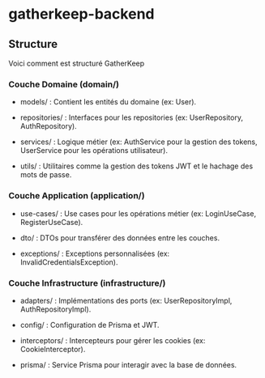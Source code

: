 # gatherkeep-backend

## Structure

Voici comment est structuré GatherKeep

### Couche Domaine (domain/)
- models/ : Contient les entités du domaine (ex: User).

- repositories/ : Interfaces pour les repositories (ex: UserRepository, AuthRepository).

- services/ : Logique métier (ex: AuthService pour la gestion des tokens, UserService pour les opérations utilisateur).

- utils/ : Utilitaires comme la gestion des tokens JWT et le hachage des mots de passe.

### Couche Application (application/)
- use-cases/ : Use cases pour les opérations métier (ex: LoginUseCase, RegisterUseCase).

- dto/ : DTOs pour transférer des données entre les couches.

- exceptions/ : Exceptions personnalisées (ex: InvalidCredentialsException).

### Couche Infrastructure (infrastructure/)
- adapters/ : Implémentations des ports (ex: UserRepositoryImpl, AuthRepositoryImpl).

- config/ : Configuration de Prisma et JWT.

- interceptors/ : Intercepteurs pour gérer les cookies (ex: CookieInterceptor).

- prisma/ : Service Prisma pour interagir avec la base de données.